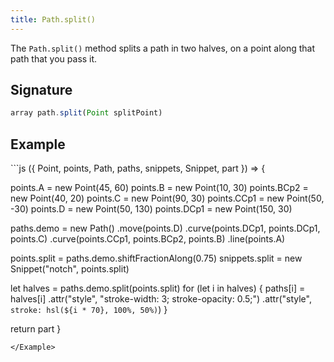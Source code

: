 ```yaml
---
title: Path.split()
---
```


The `Path.split()` method splits a path in two halves, on a point along that
path that you pass it.

## Signature

```js
array path.split(Point splitPoint)
```

## Example

<Example caption="Example of the Path.split() method">
```js
({ Point, points, Path, paths, snippets, Snippet, part }) => {

  points.A = new Point(45, 60)
  points.B = new Point(10, 30)
  points.BCp2 = new Point(40, 20)
  points.C = new Point(90, 30)
  points.CCp1 = new Point(50, -30)
  points.D = new Point(50, 130)
  points.DCp1 = new Point(150, 30)
  
  paths.demo = new Path()
    .move(points.D)
    .curve(points.DCp1, points.DCp1, points.C)
    .curve(points.CCp1, points.BCp2, points.B)
    .line(points.A)
  
  points.split = paths.demo.shiftFractionAlong(0.75)
  snippets.split = new Snippet("notch", points.split)
  
  let halves = paths.demo.split(points.split)
  for (let i in halves) {
    paths[i] = halves[i]
      .attr("style", "stroke-width: 3; stroke-opacity: 0.5;")
      .attr("style", `stroke: hsl(${i * 70}, 100%, 50%)`)
  }

  return part
}
```
</Example>

